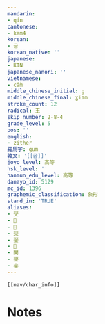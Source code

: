 ```yaml
---
mandarin:
- qín
cantonese:
- kam4
korean:
- 금
korean_native: ''
japanese:
- KIN
japanese_nanori: ''
vietnamese:
- cầm
middle_chinese_initial: g
middle_chinese_final: ɣiɪm
stroke_count: 12
radical: 玉
skip_number: 2-8-4
grade_level: 5
pos: ''
english:
- zither
羅馬字: gum
韓文: '[[굼]]'
joyo_level: 高等
hsk_level: ''
hanmun_edu_level: 高等
danayo_id: 5129
mc_id: 1396
graphemic_classification: 象形
stand_in: 'TRUE'
aliases:
- 珡
- 𤦡
- 𤩟
- 琹
- 𨨖
- 𩰔
- 䦦
- 䥅
- 䥆
---
```

```meta-bind-embed
[[nav/char_info]]
```

# Notes
